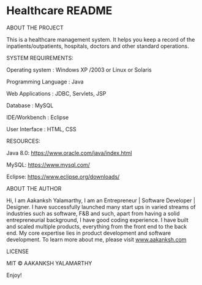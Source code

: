 # Healthcare README

ABOUT THE PROJECT

This is a healthcare management system. It helps you keep a record of the inpatients/outpatients, hospitals, doctors and other standard operations. 

SYSTEM REQUIREMENTS:

Operating system : Windows XP /2003 or Linux or Solaris

Programming Language : Java

Web Applications : JDBC, Servlets, JSP

Database : MySQL

IDE/Workbench : Eclipse 

User Interface : HTML, CSS

RESOURCES:

Java 8.0: https://www.oracle.com/java/index.html

MySQL: https://www.mysql.com/

Eclipse: https://www.eclipse.org/downloads/

ABOUT THE AUTHOR

Hi, I am Aakanksh Yalamarthy, I am an Entrepreneur | Software Developer | Designer. I have successfully launched many start ups in varied streams of industries such as software, F&B and such, apart from having a solid entrepreneurial background, I have good coding experience. I have built and scaled multiple products, everything from the front end to the back end. My core expertise lies in product development and software development. To learn more about me, please visit www.aakanksh.com

LICENSE

MIT © AAKANKSH YALAMARTHY

Enjoy!





